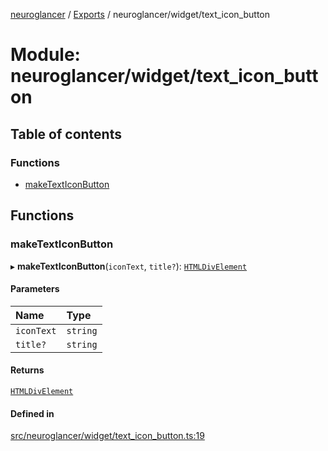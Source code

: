 [neuroglancer](../README.md) / [Exports](../modules.md) / neuroglancer/widget/text\_icon\_button

# Module: neuroglancer/widget/text\_icon\_button

## Table of contents

### Functions

- [makeTextIconButton](neuroglancer_widget_text_icon_button.md#maketexticonbutton)

## Functions

### makeTextIconButton

▸ **makeTextIconButton**(`iconText`, `title?`): [`HTMLDivElement`](main_module._internal_.md#htmldivelement)

#### Parameters

| Name | Type |
| :------ | :------ |
| `iconText` | `string` |
| `title?` | `string` |

#### Returns

[`HTMLDivElement`](main_module._internal_.md#htmldivelement)

#### Defined in

[src/neuroglancer/widget/text_icon_button.ts:19](https://github.com/ActiveBrainAtlas2/neuroglancer/blob/91617476/src/neuroglancer/widget/text_icon_button.ts#L19)
